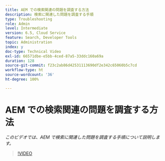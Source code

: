 ```yaml
---
title: AEM での検索関連の問題を調査する方法
description: 検索に関連した問題を調査する手順
type: Troubleshooting
role: Admin
level: Intermediate
version: 6.5, Cloud Service
feature: Search, Developer Tools
topic: Administration
index: y
doc-type: Technical Video
exl-id: 66571dbe-e5bb-4ced-87a5-33ddc160a69a
duration: 128
source-git-commit: f23c2ab86d42531113690df2e342c65060b5c7cd
workflow-type: ht
source-wordcount: '36'
ht-degree: 100%

---
```


# AEM での検索関連の問題を調査する方法

*このビデオでは、AEM で検索に関連した問題を調査する手順について説明します。*

>[!VIDEO](https://video.tv.adobe.com/v/335467?quality=12&learn=on)
